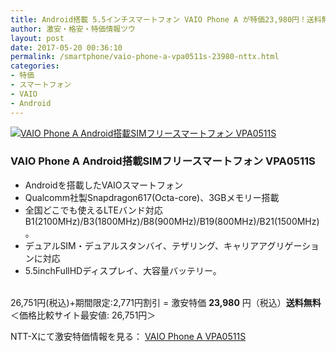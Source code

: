 ```yaml
---
title: Android搭載 5.5インチスマートフォン VAIO Phone A が特価23,980円！送料無料！
author: 激安・格安・特価情報ツウ
layout: post
date: 2017-05-20 00:36:10
permalink: /smartphone/vaio-phone-a-vpa0511s-23980-nttx.html
categories:
- 特価
- スマートフォン
- VAIO
- Android
---
```


<div class="img-bg2 img_L">
<a href="//px.a8.net/svt/ejp?a8mat=ZYP6S+8IMA3E+S1Q+BWGDT&#038;a8ejpredirect=//nttxstore.jp/_II_VA15704593" target="_blank"><img border="0" alt="VAIO Phone A Android搭載SIMフリースマートフォン VPA0511S" src="//image.nttxstore.jp/250_images/V/VA/VA15704593.jpg" data-recalc-dims="1" /></a>
</div>

### VAIO Phone A Android搭載SIMフリースマートフォン VPA0511S
<!--more-->

* Androidを搭載したVAIOスマートフォン
* Qualcomm社製Snapdragon617(Octa-core)、3GBメモリー搭載
* 全国どこでも使えるLTEバンド対応B1(2100MHz)/B3(1800MHz)/B8(900MHz)/B19(800MHz)/B21(1500MHz)。
* デュアルSIM・デュアルスタンバイ、テザリング、キャリアアグリゲーションに対応
* 5.5inchFullHDディスプレイ、大容量バッテリー。

<br clear="all" />26,751円(税込)+期間限定:2,771円割引 = 激安特価 <span class="tokka-price"><strong>23,980</strong></span> 円（税込）**送料無料**
＜価格比較サイト最安値: 26,751円＞

NTT-Xにて激安特価情報を見る： <span class="fs150p"><a href="//px.a8.net/svt/ejp?a8mat=ZYP6S+8IMA3E+S1Q+BWGDT&#038;a8ejpredirect=//nttxstore.jp/_II_VA15704593" target="_blank">VAIO Phone A VPA0511S</a></span>
